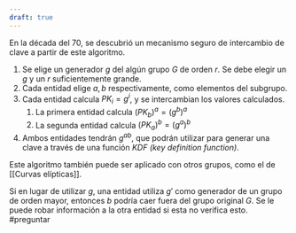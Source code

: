 ```yaml
---
draft: true
---
```


En la década del 70, se descubrió un mecanismo seguro de intercambio de clave a partir de este algoritmo.

1. Se elige un generador $g$ del algún grupo $G$ de orden $r$. Se debe elegir un $g$ y un $r$ suficientemente grande.
2. Cada entidad elige $a,b$ respectivamente, como elementos del subgrupo.
3. Cada entidad calcula $PK_i = g^{i}$, y se intercambian los valores calculados.
	1. La primera entidad calcula $(PK_b)^a = (g^b)^a$
	2. La segunda entidad calcula $(PK_a)^b = (g^a)^b$
4. Ambos entidades tendrán $g^{ab}$, que podrán utilizar para generar una clave a través de una función *KDF (key definition function)*.

Este algoritmo también puede ser aplicado con otros grupos, como el de [[Curvas elípticas]].

Si en lugar de utilizar $g$, una entidad utiliza $g'$ como generador de un grupo de orden mayor, entonces $b$ podría caer fuera del grupo original $G$. Se le puede robar información a la otra entidad si esta no verifica esto. #preguntar
